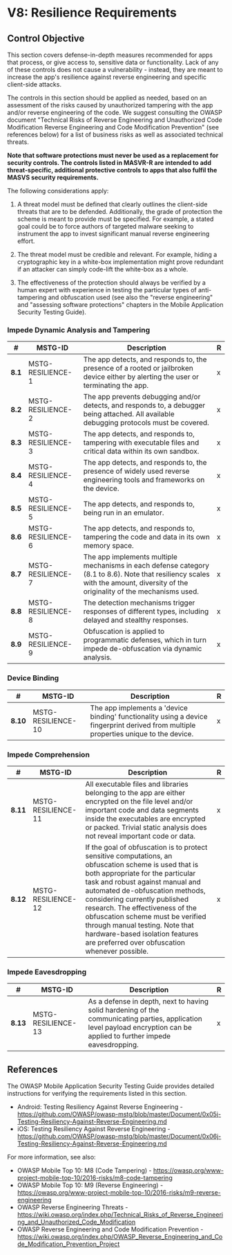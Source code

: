 # V8: Resilience Requirements

## Control Objective

This section covers defense-in-depth measures recommended for apps that process, or give access to, sensitive data or functionality. Lack of any of these controls does not cause a vulnerability - instead, they are meant to increase the app's resilience against reverse engineering and specific client-side attacks.

The controls in this section should be applied as needed, based on an assessment of the risks caused by unauthorized tampering with the app and/or reverse engineering of the code. We suggest consulting the OWASP document "Technical Risks of Reverse Engineering and Unauthorized Code Modification Reverse Engineering and Code Modification Prevention" (see references below) for a list of business risks as well as associated technical threats.

**Note that software protections must never be used as a replacement for security controls. The controls listed in MASVR-R are intended to add threat-specific, additional protective controls to apps that also fulfil the MASVS security requirements.**

The following considerations apply:

1. A threat model must be defined that clearly outlines the client-side threats that are to be defended. Additionally, the grade of protection the scheme is meant to provide must be specified. For example, a stated goal could be to force authors of targeted malware seeking to instrument the app to invest significant manual reverse engineering effort.

2. The threat model must be credible and relevant. For example, hiding a cryptographic key in a white-box implementation might prove redundant if an attacker can simply code-lift the white-box as a whole.

3. The effectiveness of the protection should always be verified by a human expert with experience in testing the particular types of anti-tampering and obfuscation used (see also the "reverse engineering" and "assessing software protections" chapters in the Mobile Application Security Testing Guide).

<!-- \pagebreak -->

### Impede Dynamic Analysis and Tampering

| # | MSTG-ID | Description | R |
| -- | ----------- | ---------------------- | - |
| **8.1** | MSTG-RESILIENCE-1 | The app detects, and responds to, the presence of a rooted or jailbroken device either by alerting the user or terminating the app. | x |
| **8.2** | MSTG-RESILIENCE-2 | The app prevents debugging and/or detects, and responds to, a debugger being attached. All available debugging protocols must be covered. | x |
| **8.3** | MSTG-RESILIENCE-3 | The app detects, and responds to, tampering with executable files and critical data within its own sandbox. | x |
| **8.4** | MSTG-RESILIENCE-4 | The app detects, and responds to, the presence of widely used reverse engineering tools and frameworks on the device.| x |
| **8.5** | MSTG-RESILIENCE-5 | The app detects, and responds to, being run in an emulator.  | x |
| **8.6** | MSTG-RESILIENCE-6 | The app detects, and responds to, tampering the code and data in its own memory space. | x |
| **8.7** | MSTG-RESILIENCE-7 | The app implements multiple mechanisms in each defense category (8.1 to 8.6). Note that resiliency scales with the amount, diversity of the originality of the mechanisms used. | x |
| **8.8** | MSTG-RESILIENCE-8 | The detection mechanisms trigger responses of different types, including delayed and stealthy responses. | x |
| **8.9** | MSTG-RESILIENCE-9 | Obfuscation is applied to programmatic defenses, which in turn impede de-obfuscation via dynamic analysis.  | x |

<!-- \pagebreak -->
### Device Binding

| # | MSTG-ID | Description | R |
| -- | ----------- | ---------------------- | - |
| **8.10** | MSTG-RESILIENCE-10 | The app implements a 'device binding' functionality using a device fingerprint derived from multiple properties unique to the device. | x |

### Impede Comprehension

| # | MSTG-ID | Description | R |
| -- | ----------- | ---------------------- | - |
| **8.11** | MSTG-RESILIENCE-11 |All executable files and libraries belonging to the app are either encrypted on the file level and/or important code and data segments inside the executables are encrypted or packed. Trivial static analysis does not reveal important code or data. | x |
| **8.12** | MSTG-RESILIENCE-12 | If the goal of obfuscation is to protect sensitive computations, an obfuscation scheme is used that is both appropriate for the particular task and robust against manual and automated de-obfuscation methods, considering currently published research. The effectiveness of the obfuscation scheme must be verified through manual testing. Note that hardware-based isolation features are preferred over obfuscation whenever possible. | x |

### Impede Eavesdropping

| # | MSTG-ID | Description | R |
| -- | ----------- | ---------------------- | - |
| **8.13** | MSTG-RESILIENCE-13 | As a defense in depth, next to having solid hardening of the communicating parties, application level payload encryption can be applied to further impede eavesdropping. | x |

<!-- \pagebreak -->

## References

The OWASP Mobile Application Security Testing Guide provides detailed instructions for verifying the requirements listed in this section.

- Android: Testing Resiliency Against Reverse Engineering - <https://github.com/OWASP/owasp-mstg/blob/master/Document/0x05j-Testing-Resiliency-Against-Reverse-Engineering.md>
- iOS: Testing Resiliency Against Reverse Engineering - <https://github.com/OWASP/owasp-mstg/blob/master/Document/0x06j-Testing-Resiliency-Against-Reverse-Engineering.md>

For more information, see also:

- OWASP Mobile Top 10: M8 (Code Tampering) - <https://owasp.org/www-project-mobile-top-10/2016-risks/m8-code-tampering>
- OWASP Mobile Top 10: M9 (Reverse Engineering) - <https://owasp.org/www-project-mobile-top-10/2016-risks/m9-reverse-engineering>
- OWASP Reverse Engineering Threats - <https://wiki.owasp.org/index.php/Technical_Risks_of_Reverse_Engineering_and_Unauthorized_Code_Modification>
- OWASP Reverse Engineering and Code Modification Prevention - <https://wiki.owasp.org/index.php/OWASP_Reverse_Engineering_and_Code_Modification_Prevention_Project>
